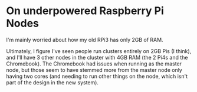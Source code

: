 # On underpowered Raspberry Pi Nodes

I'm mainly worried about how my old RPi3 has only 2GB of RAM.

Ultimately, I figure I've seen people run clusters entirely on 2GB Pis (I think), and I'll have 3 other nodes in the cluster with 4GB RAM (the 2 Pi4s and the Chromebook). The Chromebook had issues when running as the master node, but those seem to have stemmed more from the master node only having two cores (and needing to run other things on the node, which isn't part of the design in the new system).
